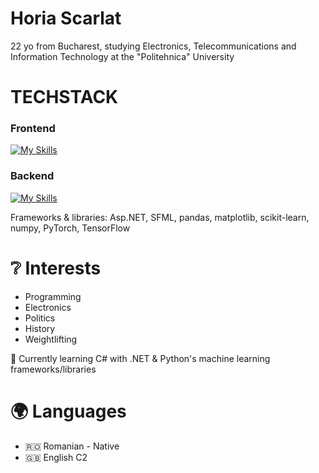 # Horia Scarlat

22 yo from Bucharest, studying Electronics, Telecommunications and Information Technology at the "Politehnica" University

# TECHSTACK

### <strong>Frontend</strong>

[![My Skills](https://skillicons.dev/icons?i=html,css,js)](https://skillicons.dev) 
     
### <b>Backend</b>   
[![My Skills](https://skillicons.dev/icons?i=c,cs,cpp,py,mysql,dotnet&perline=3)](https://skillicons.dev) 

   Frameworks & libraries: Asp.NET, SFML, pandas, matplotlib, scikit-learn, numpy, PyTorch, TensorFlow
    
# ❔ Interests

   - Programming
   - Electronics 
   - Politics
   - History
   - Weightlifting


🔰 Currently learning C# with .NET & Python's machine learning frameworks/libraries

# 🌍 Languages
   
   - 🇷🇴 Romanian - Native
   - 🇬🇧 English C2


<!---
boriabyte/boriabyte is a ✨ special ✨ repository because its `README.md` (this file) appears on your GitHub profile.
You can click the Preview link to take a look at your changes.
--->
